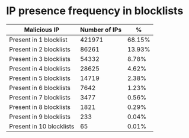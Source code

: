 # IP presence frequency in blocklists
| Malicious IP | Number of IPs | % |
|----|----|----|
| Present in 1 blocklist | 421971 | 68.15% |
| Present in 2 blocklists | 86261 | 13.93% |
| Present in 3 blocklists | 54332 | 8.78% |
| Present in 4 blocklists | 28625 | 4.62% |
| Present in 5 blocklists | 14719 | 2.38% |
| Present in 6 blocklists | 7642 | 1.23% |
| Present in 7 blocklists | 3477 | 0.56% |
| Present in 8 blocklists | 1821 | 0.29% |
| Present in 9 blocklists | 233 | 0.04% |
| Present in 10 blocklists | 65 | 0.01% |
